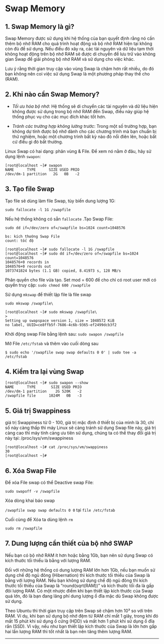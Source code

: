 # Swap Memory

## 1. Swap Memory là gì?

Swap Memory được sử dụng khi hệ thống của bạn quyết định rằng nó cần thêm bộ nhớ RAM cho quá trình hoạt động và bộ nhớ RAM hiện tại không còn đủ để sử dụng. Nếu điều đó xãy ra, các tài nguyên và dữ liệu tạm thời không hoạt động trên bộ nhớ RAM sẽ được di chuyển để lưu trữ vào không gian Swap để giải phóng bộ nhớ RAM và sử dụng cho việc khác.

Lưu ý rằng thời gian truy cập vào vùng Swap là chậm hơn rất nhiều, do đó bạn không nên coi việc sử dụng Swap là một phương pháp thay thế cho (RAM).

## 2. Khi nào cần Swap Memory?
- *Tối ưu hóa bộ nhớ*: Hệ thống sẽ di chuyển các tài nguyên và dữ liệu hiện không được sử dụng trong bộ nhớ RAM đến Swap, điều này giúp hệ thống phục vụ cho các mục đích khác tốt hơn.

- *Tránh các trường hợp không lường trước*: Trong một số trường hợp, bạn không dự tính được bộ nhớ dành cho các chương trình mà bạn chuẩn bị thử nghiệm, hoặc một chương trình bất kỳ nào đó nổi điên lên, hoặc bất cứ điều gì đó bất thường.

Linux Swap có hai dạng: phân vùng & File. Để xem nó nằm ở đâu, hãy sử dụng lệnh `swapon`:
```
[root@localhost ~]# swapon
NAME      TYPE      SIZE USED PRIO
/dev/dm-1 partition   2G   0B   -2
```

## 3. Tạo file Swap
Tạo file sẽ dùng làm file Swap, tùy biến dung lượng 1G:

`sudo fallocate -l 1G /swapfile` 

Nếu hệ thống không có sẵn `fallocate` .Tạo Swap File:
```
sudo dd if=/dev/zero of=/swapfile bs=1024 count=1048576

bs: kích thướng Swap File
count: tốc độ
```

```
[root@localhost ~]# sudo fallocate -l 1G /swapfile
[root@localhost ~]# sudo dd if=/dev/zero of=/swapfile bs=1024 count=1048576
1048576+0 records in
1048576+0 records out
1073741824 bytes (1.1 GB) copied, 8.41973 s, 128 MB/s
```
Phân quyền cho file vừa tạo. Set mod = 600 để cho chỉ có root user mới có quyền truy cập: `sudo chmod 600 /swapfile`

Sử dụng `mkswap` để thiết lập file là file swap

`sudo mkswap /swapfile\`

```
[root@localhost ~]# sudo mkswap /swapfile\
>
Setting up swapspace version 1, size = 1048572 KiB
no label, UUID=ce8ffb5f-7686-4c6b-9365-ef2499dcb3f2
```
Khởi động swap File bằng lệnh sau: `sudo swapon /swapfile`

Mở File `/etc/fstab` và thêm vào cuối dòng sau

 `$ sudo echo '/swapfile swap swap defaults 0 0' | sudo tee -a /etc/fstab`

## 4. Kiểm tra lại vùng Swap
```
[root@localhost ~]# sudo swapon --show
NAME      TYPE       SIZE USED PRIO
/dev/dm-1 partition    2G 520K   -2
/swapfile file      1024M   0B   -3
```
## 5. Giá trị Swappiness
giá trị Swappiness từ 0 - 100, giá trị mặc định ở thiết bị của mình là 30, chỉ số này càng thấp thì máy Linux sẽ càng tránh sử dụng Swap file này, giá trị càng cao thì máy tính càng ưu tiên sử dụng, chúng ta có thể thay đổi giá trị này tại: /proc/sys/vm/swappiness

```
[root@localhost ~]# cat /proc/sys/vm/swappiness
30
[root@localhost ~]#
```

## 6. Xóa Swap File
Để xóa File swap có thể Deactive swap File:

`sudo swapoff -v /swapfile`

Xóa dòng khai báo swap

`/swapfile swap swap defaults 0 0` tại `file /etc/fstab`

Cuối cùng để Xóa ta dùng lệnh `rm`

`sudo rm /swapfile`

## 7. Dung lượng cần thiết của bộ nhớ SWAP

Nếu bạn có bộ nhớ RAM ít hơn hoặc bằng 1Gb, bạn nên sử dụng Swap có kích thước tối thiểu là bằng với lượng RAM.

Đối với những hệ thống có dung lượng RAM lớn hơn 1Gb, nếu bạn muốn sử dụng chế độ ngủ đông (Hibernation) thì kích thước tối thiểu của Swap là bằng với lượng RAM. Nếu bạn không sử dụng chế độ ngủ đông thì kích thước tối thiểu của Swap là “round(sqrt(RAM))” và kích thước tối đa là gấp đôi lượng RAM. Có một nhược điểm khi bạn thiết lập kích thước của Swap quá lớn, đó là bạn đang lãng phí dung lượng ổ đĩa mặc dù Swap không được sử dụng.

Theo Ubuntu thì thời gian truy cập trên Swap sẽ chậm hơn 10³ so với trên RAM. Ví dụ, khi bạn sử dụng bộ nhớ đệm từ RAM chỉ mất 1 giây, trong khi đó mất 15 phút khi sử dụng ổ cứng (HDD) và mất hơn 1 phút khi sử dụng ổ đĩa rắn (SSD). Vì vậy, nếu như bạn thiết lập kích thước của Swap là lớn hơn gấp hai lần lượng RAM thì tốt nhất là bạn nên tăng thêm lượng RAM.

-----

